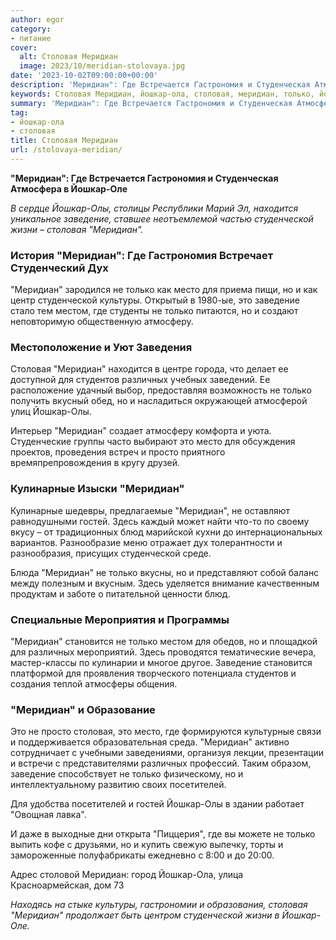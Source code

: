 ```yaml
---
author: egor
category:
- питание
cover:
  alt: Столовая Меридиан
  image: 2023/10/meridian-stolovaya.jpg
date: '2023-10-02T09:00:00+00:00'
description: 'Меридиан": Где Встречается Гастрономия и Студенческая Атмосфера в Йошкар-Оле В сердце Йошкар-Олы, столицы Республики Марий Эл, находится уникальное...'
keywords: Столовая Меридиан, йошкар-ола, столовая, меридиан, только, йошкар, заведение, студенческой, это, олы, место, различных, гастрономия, оле, находится, жизни, дух
summary: 'Меридиан": Где Встречается Гастрономия и Студенческая Атмосфера в Йошкар-Оле В сердце Йошкар-Олы, столицы Республики Марий Эл, находится уникальное...'
tag:
- йошкар-ола
- столовая
title: Столовая Меридиан
url: /stolovaya-meridian/
---
```


**"Меридиан": Где Встречается Гастрономия и Студенческая Атмосфера в Йошкар-Оле**

_В сердце Йошкар-Олы, столицы Республики Марий Эл, находится уникальное заведение, ставшее неотъемлемой частью студенческой жизни – столовая "Меридиан"._

### **История "Меридиан": Где Гастрономия Встречает Студенческий Дух**

"Меридиан" зародился не только как место для приема пищи, но и как центр студенческой культуры. Открытый в 1980-ые, это заведение стало тем местом, где студенты не только питаются, но и создают неповторимую общественную атмосферу.

### **Местоположение и Уют Заведения**

Столовая "Меридиан" находится в центре города, что делает ее доступной для студентов различных учебных заведений. Ее расположение удачный выбор, предоставляя возможность не только получить вкусный обед, но и насладиться окружающей атмосферой улиц Йошкар-Олы.

Интерьер "Меридиан" создает атмосферу комфорта и уюта. Студенческие группы часто выбирают это место для обсуждения проектов, проведения встреч и просто приятного времяпрепровождения в кругу друзей.

### **Кулинарные Изыски "Меридиан"**

Кулинарные шедевры, предлагаемые "Меридиан", не оставляют равнодушными гостей. Здесь каждый может найти что-то по своему вкусу – от традиционных блюд марийской кухни до интернациональных вариантов. Разнообразие меню отражает дух толерантности и разнообразия, присущих студенческой среде.

Блюда "Меридиан" не только вкусны, но и представляют собой баланс между полезным и вкусным. Здесь уделяется внимание качественным продуктам и заботе о питательной ценности блюд.

### **Специальные Мероприятия и Программы**

"Меридиан" становится не только местом для обедов, но и площадкой для различных мероприятий. Здесь проводятся тематические вечера, мастер-классы по кулинарии и многое другое. Заведение становится платформой для проявления творческого потенциала студентов и создания теплой атмосферы общения.

### **"Меридиан" и Образование**

Это не просто столовая, это место, где формируются культурные связи и поддерживается образовательная среда. "Меридиан" активно сотрудничает с учебными заведениями, организуя лекции, презентации и встречи с представителями различных профессий. Таким образом, заведение способствует не только физическому, но и интеллектуальному развитию своих посетителей.

Для удобства посетителей и гостей Йошкар-Олы в здании работает "Овощная лавка".

И даже в выходные дни открыта "Пиццерия", где вы можете не только выпить кофе с друзьями, но и купить свежую выпечку, торты и замороженные полуфабрикаты ежедневно с 8:00 и до 20:00.

Адрес столовой Меридиан: город Йошкар-Ола, улица Красноармейская, дом 73

_Находясь на стыке культуры, гастрономии и образования, столовая "Меридиан" продолжает быть центром студенческой жизни в Йошкар-Оле._